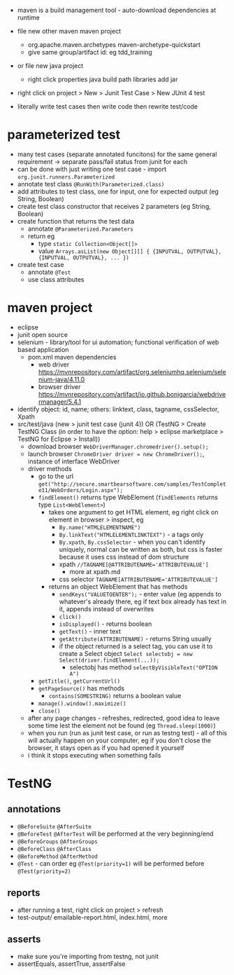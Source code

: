 * maven is a build management tool - auto-download dependencies at runtime
* file new other maven maven project
  * org.apache.maven.archetypes maven-archetype-quickstart
  * give same group/artifact id: eg tdd_training
* or file new java project
  * right click properties java build path libraries add jar
* right click on project > New > Junit Test Case > New JUnit 4 test

* literally write test cases then write code then rewrite test/code


# parameterized test
* many test cases (separate annotated funcitons) for the same general requirement -> separate pass/fail status from junit for each
* can be done with just writing one test case - import `org.junit.runners.Parameterized`
* annotate test class `@RunWith(Parameterized.class)`
* add attributes to test class, one for input, one for expected output (eg String, Boolean)
* create test class constructor that receives 2 parameters (eg String, Boolean)
* create function that returns the test data
  * annotate `@Parameterized.Parameters`
  * return eg
    * type `static Collection<Object[]>`
    * value `Arrays.asList(new Object[][] { {INPUTVAL, OUTPUTVAL}, {INPUTVAL, OUTPUTVAL}, ... })`
* create test case
  * annotate `@Test`
  * use class attributes
 

# maven project
* eclipse
* junit open source 
* selenium - library/tool for ui automation; functional verification of web based application
  * pom.xml maven dependencies
    * web driver https://mvnrepository.com/artifact/org.seleniumhq.selenium/selenium-java/4.11.0
    * browser driver https://mvnrepository.com/artifact/io.github.bonigarcia/webdrivermanager/5.4.1
* identify object: id, name; others: linktext, class, tagname, cssSelector, Xpath
* src/test/java (new > junit test case (junit 4)) OR (TestNG > Create TestNG Class (in order to have the option: help > eclipse marketplace > TestNG for Eclipse > Install))
  * download browser `WebDriverManager.chromedriver().setup();`
  * launch browser `ChromeDriver driver = new ChromeDriver();`, instance of interface WebDriver
  * driver methods
    * go to the url `get("http://secure.smartbearsoftware.com/samples/TestComplete11/WebOrders/Login.aspx");`
    * `findElement()` returns type WebElement (`findElements` returns type `List<WebElement>`)
      * takes one argument to get HTML element, eg right click on element in browser > inspect, eg
        * `By.name("HTMLELEMENTNAME")`
        * `By.linkText("HTMLELEMENTLINKTEXT")` - a tags only
        * `By.xpath`, `By.cssSelector` - when you can't identify uniquely, normal can be written as both, but css is faster because it uses css instead of dom structure
        * xpath `//TAGNAME[@ATTRIBUTENAME='ATTRIBUTEVALUE']`
          * more at xpath.md
        * css selector `TAGNAME[ATTRIBUTENAME='ATTRIBUTEVALUE']`
      * returns an object WebElement that has methods
        * `sendKeys("VALUETOENTER");` - enter value (eg appends to whatever's already there, eg if text box already has text in it, appends instead of overwrites
        * `click()`
        * `isDisplayed()` - returns boolean
        * `getText()` - inner text
        * `getAttribute(ATTRIBUTENAME)` - returns String usually
        * if the object returned is a select tag, you can use it to create a Select object `Select selectobj = new Select(driver.findElement(...));`
          * selectobj has method `selectByVisibleText("OPTION A")`
    * `getTitle()`, `getCurrentUrl()`
    * `getPageSource()` has methods
      * `contains(SOMESTRING)` returns a boolean value
    * `manage().window().maximize()`
    * `close()`
  * after any page changes - refreshes, redirected, good idea to leave some time lest the element not be found (eg `Thread.sleep(1000)`)
  * when you run (run as junit test case, or run as testng test) - all of this will actually happen on your computer, eg if you don't close the browser, it stays open as if you had opened it yourself
  * i think it stops executing when something fails

# TestNG
## annotations
* `@BeforeSuite` `@AfterSuite`
* `@BeforeTest` `@AfterTest` will be performed at the very beginning/end
* `@BeforeGroups` `@AfterGroups`
* `@BeforeClass` `@AfterClass`
* `@BeforeMethod` `@AfterMethod`
* `@Test` - can order eg `@Test(priority=1)` will be performed before `@Test(priority=2)`
## reports
* after running a test, right click on project > refresh
* test-output/ emailable-report.html, index.html, more
## asserts
* make sure you're importing from testng, not junit
* assertEquals, assertTrue, assertFalse
